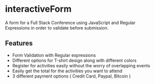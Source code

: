 # interactiveForm
A form for a Full Stack Conference using JavaScript and Regular Expressions in order to validate before submission.

## Features
- Form Validation with Regular expressions
- Different options for T-shirt design along with different colors
- Register for activities easily without the worry of overlapping events
- Easily get the total for the activities you want to attend
- 3 different payment options ( Credit Card, Paypal, Bitcoin )
